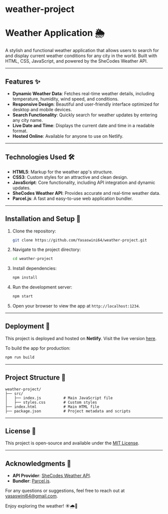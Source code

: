 # weather-project

# Weather Application 🌦️

A stylish and functional weather application that allows users to search for and display current weather conditions for any city in the world. Built with HTML, CSS, JavaScript, and powered by the SheCodes Weather API.

---

## Features ✨

- **Dynamic Weather Data**: Fetches real-time weather details, including temperature, humidity, wind speed, and conditions.
- **Responsive Design**: Beautiful and user-friendly interface optimized for desktop and mobile devices.
- **Search Functionality**: Quickly search for weather updates by entering any city name.
- **Live Date and Time**: Displays the current date and time in a readable format.
- **Hosted Online**: Available for anyone to use on Netlify.

---

## Technologies Used 🛠️

- **HTML5**: Markup for the weather app's structure.
- **CSS3**: Custom styles for an attractive and clean design.
- **JavaScript**: Core functionality, including API integration and dynamic updates.
- **SheCodes Weather API**: Provides accurate and real-time weather data.
- **Parcel.js**: A fast and easy-to-use web application bundler.

---

## Installation and Setup 🚀

1. Clone the repository:

   ```bash
   git clone https://github.com/Yasaswini64/weather-project.git
   ```

2. Navigate to the project directory:

   ```bash
   cd weather-project
   ```

3. Install dependencies:

   ```bash
   npm install
   ```

4. Run the development server:

   ```bash
   npm start
   ```

5. Open your browser to view the app at `http://localhost:1234`.

---

## Deployment 🛫

This project is deployed and hosted on **Netlify**. Visit the live version [here](https://your-app-link.netlify.app).

To build the app for production:

```bash
npm run build
```

---

## Project Structure 📁

```
weather-project/
├── src/
│   ├── index.js          # Main JavaScript file
│   ├── styles.css        # Custom styles
├── index.html            # Main HTML file
├── package.json          # Project metadata and scripts
```

---

## License 📜

This project is open-source and available under the [MIT License](https://opensource.org/licenses/MIT).

---

## Acknowledgments 🙌

- **API Provider**: [SheCodes Weather API](https://www.shecodes.io/weather).
- **Bundler**: [Parcel.js](https://parceljs.org/).

For any questions or suggestions, feel free to reach out at [yasaswini64@gmail.com](mailto:yasaswini64@gmail.com).

Enjoy exploring the weather! ☀️🌧️🌈
